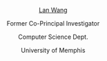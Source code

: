 








<center><p><a href="https://www.memphis.edu/cs/people/faculty_pages/lan-wang.php">Lan Wang</a></p>
<p>Former Co-Principal Investigator</p>
<p>Computer Science Dept.</p>
<p>University of Memphis</p></center>
